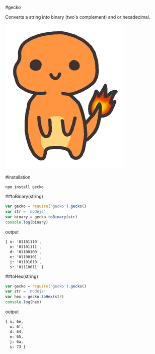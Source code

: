 #gecko

Converts a string into binary (two's complement) and or hexadecimal.

![](./charmander-go.png?raw=true)

#installation

    npm install gecko

##toBinary(string)

```javascript
var gecko = require('gecko').gecko()
var str = 'nodejs'
var binary = gecko.toBinary(str)
console.log(binary)
```

output

    { n: '01101110',
      o: '01101111',
      d: '01100100',
      e: '01100101',
      j: '01101010',
      s: '01110011' }

##toHex(string)

```javascript
var gecko = require('gecko').gecko()
var str = 'nodejs'
var hex = gecko.toHex(str)
console.log(hex)
```

output

    { n: 6e,
      o: 6f,
      d: 64,
      e: 65,
      j: 6a,
      s: 73 }


